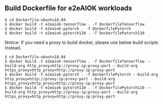 ## Build Dockerfile for e2eAIOK workloads

```
$ cd Dockerfile-ubuntu18.04
$ docker build -t e2eaiok-tensorflow . -f DockerfileTensorflow
$ docker build -t e2eaiok-pytorch . -f DockerfilePytorch
$ docker build -t e2eaiok-pytorch110 . -f DockerfilePytorch110
```

Notice:
If you need a proxy to build docker, please use below build scripts instead.
```
$ cd Dockerfile-ubuntu18.04
$ docker build -t e2eaiok-tensorflow . -f DockerfileTensorflow --build-arg http_proxy=http://proxy-ip:proxy-port --build-arg https_proxy=http_proxy=http://proxy-ip:proxy-port
$ docker build -t e2eaiok-pytorch . -f DockerfilePytorch --build-arg http_proxy=http://proxy-ip:proxy-port --build-arg https_proxy=http_proxy=http://proxy-ip:proxy-port
$ docker build -t e2eaiok-pytorch110 . -f DockerfilePytorch110 --build-arg http_proxy=http://proxy-ip:proxy-port --build-arg https_proxy=http_proxy=http://proxy-ip:proxy-port
```


